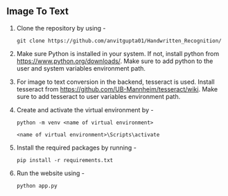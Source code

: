 ## Image To Text

1. Clone the repository by using -
     ```
     git clone https://github.com/anvitgupta01/Handwritten_Recognition/
     ```
2. Make sure Python is installed in your system. If not, install python from https://www.python.org/downloads/. Make sure to add python to the user and system variables environment path.

3. For image to text conversion in the backend, tesseract is used. Install tesseract from https://github.com/UB-Mannheim/tesseract/wiki. Make sure to add tesseract to user variables environment path.

4. Create and activate the virtual environment by -
   ```
   python -m venv <name of virtual environment>
   ```
   ```
   <name of virtual environment>\Scripts\activate
   ```

5. Install the required packages by running -
   ```
   pip install -r requirements.txt
   ```

6. Run the website using -
     ```
     python app.py
     ```
